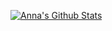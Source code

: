 [![Anna's Github Stats](https://github-readme-stats.vercel.app/api?username=acanna2013&count_private=true&show_icons=true&theme=radical&hide_rank=false)](https://github.com/anuraghazra/github-readme-stats)
